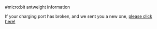 #micro:bit antweight information

If your charging port has broken, and we sent you a new one, [please click here!](https://scienceoxford.github.io/micro-ant/charger)
